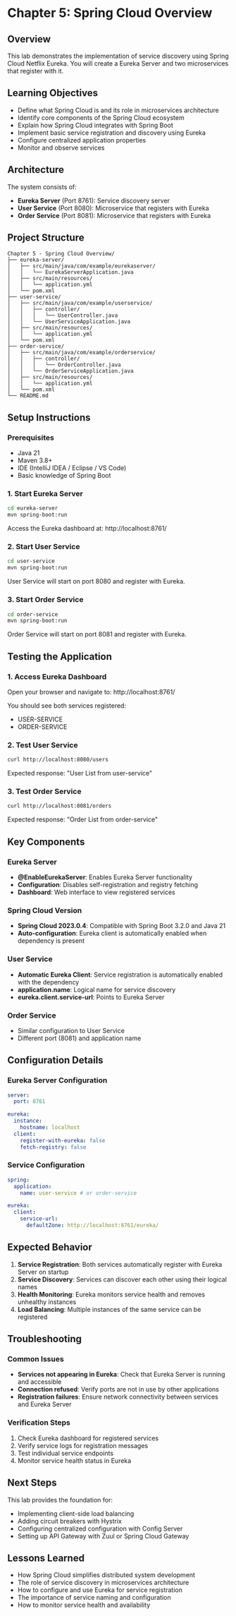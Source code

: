 # Chapter 5: Spring Cloud Overview

## Overview
This lab demonstrates the implementation of service discovery using Spring Cloud Netflix Eureka. You will create a Eureka Server and two microservices that register with it.

## Learning Objectives
- Define what Spring Cloud is and its role in microservices architecture
- Identify core components of the Spring Cloud ecosystem
- Explain how Spring Cloud integrates with Spring Boot
- Implement basic service registration and discovery using Eureka
- Configure centralized application properties
- Monitor and observe services

## Architecture
The system consists of:
- **Eureka Server** (Port 8761): Service discovery server
- **User Service** (Port 8080): Microservice that registers with Eureka
- **Order Service** (Port 8081): Microservice that registers with Eureka

## Project Structure
```
Chapter 5 - Spring Cloud Overview/
├── eureka-server/
│   ├── src/main/java/com/example/eurekaserver/
│   │   └── EurekaServerApplication.java
│   ├── src/main/resources/
│   │   └── application.yml
│   └── pom.xml
├── user-service/
│   ├── src/main/java/com/example/userservice/
│   │   ├── controller/
│   │   │   └── UserController.java
│   │   └── UserServiceApplication.java
│   ├── src/main/resources/
│   │   └── application.yml
│   └── pom.xml
├── order-service/
│   ├── src/main/java/com/example/orderservice/
│   │   ├── controller/
│   │   │   └── OrderController.java
│   │   └── OrderServiceApplication.java
│   ├── src/main/resources/
│   │   └── application.yml
│   └── pom.xml
└── README.md
```

## Setup Instructions

### Prerequisites
- Java 21
- Maven 3.8+
- IDE (IntelliJ IDEA / Eclipse / VS Code)
- Basic knowledge of Spring Boot

### 1. Start Eureka Server
```bash
cd eureka-server
mvn spring-boot:run
```
Access the Eureka dashboard at: http://localhost:8761/

### 2. Start User Service
```bash
cd user-service
mvn spring-boot:run
```
User Service will start on port 8080 and register with Eureka.

### 3. Start Order Service
```bash
cd order-service
mvn spring-boot:run
```
Order Service will start on port 8081 and register with Eureka.

## Testing the Application

### 1. Access Eureka Dashboard
Open your browser and navigate to: http://localhost:8761/

You should see both services registered:
- USER-SERVICE
- ORDER-SERVICE

### 2. Test User Service
```bash
curl http://localhost:8080/users
```
Expected response: "User List from user-service"

### 3. Test Order Service
```bash
curl http://localhost:8081/orders
```
Expected response: "Order List from order-service"

## Key Components

### Eureka Server
- **@EnableEurekaServer**: Enables Eureka Server functionality
- **Configuration**: Disables self-registration and registry fetching
- **Dashboard**: Web interface to view registered services

### Spring Cloud Version
- **Spring Cloud 2023.0.4**: Compatible with Spring Boot 3.2.0 and Java 21
- **Auto-configuration**: Eureka client is automatically enabled when dependency is present

### User Service
- **Automatic Eureka Client**: Service registration is automatically enabled with the dependency
- **application.name**: Logical name for service discovery
- **eureka.client.service-url**: Points to Eureka Server

### Order Service
- Similar configuration to User Service
- Different port (8081) and application name

## Configuration Details

### Eureka Server Configuration
```yaml
server:
  port: 8761

eureka:
  instance:
    hostname: localhost
  client:
    register-with-eureka: false
    fetch-registry: false
```

### Service Configuration
```yaml
spring:
  application:
    name: user-service # or order-service

eureka:
  client:
    service-url:
      defaultZone: http://localhost:8761/eureka/
```

## Expected Behavior

1. **Service Registration**: Both services automatically register with Eureka Server on startup
2. **Service Discovery**: Services can discover each other using their logical names
3. **Health Monitoring**: Eureka monitors service health and removes unhealthy instances
4. **Load Balancing**: Multiple instances of the same service can be registered

## Troubleshooting

### Common Issues
- **Services not appearing in Eureka**: Check that Eureka Server is running and accessible
- **Connection refused**: Verify ports are not in use by other applications
- **Registration failures**: Ensure network connectivity between services and Eureka Server

### Verification Steps
1. Check Eureka dashboard for registered services
2. Verify service logs for registration messages
3. Test individual service endpoints
4. Monitor service health status in Eureka

## Next Steps
This lab provides the foundation for:
- Implementing client-side load balancing
- Adding circuit breakers with Hystrix
- Configuring centralized configuration with Config Server
- Setting up API Gateway with Zuul or Spring Cloud Gateway

## Lessons Learned
- How Spring Cloud simplifies distributed system development
- The role of service discovery in microservices architecture
- How to configure and use Eureka for service registration
- The importance of service naming and configuration
- How to monitor service health and availability 